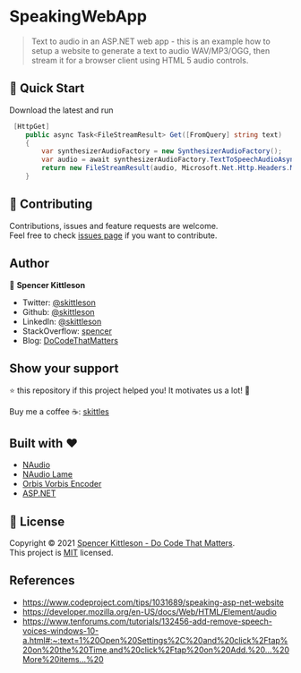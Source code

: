 ﻿# SpeakingWebApp
> Text to audio in an ASP.NET web app - this is an example how to setup a website to generate a text to audio WAV/MP3/OGG, then stream it for a browser client using HTML 5 audio controls.

<!-- ## ✨ Demo

![Demo gif](demo.gif) -->

## 🚀 Quick Start

Download the latest and run

```csharp
 [HttpGet]
    public async Task<FileStreamResult> Get([FromQuery] string text)
    {
        var synthesizerAudioFactory = new SynthesizerAudioFactory();
        var audio = await synthesizerAudioFactory.TextToSpeechAudioAsync(text, SynthesizerAudioFactory.AUDIO_FORMAT.MP3);
        return new FileStreamResult(audio, Microsoft.Net.Http.Headers.MediaTypeHeaderValue.Parse("audio/mpeg"));
    }
```

## 🤝 Contributing

Contributions, issues and feature requests are welcome.<br />
Feel free to check [issues page](https://github.com/skittleson/SpeakingWebApp/issues) if you want to contribute.<br />

## Author

👤 **Spencer Kittleson**

- Twitter: [@skittleson](https://twitter.com/skittleson)
- Github: [@skittleson](https://github.com/skittleson)
- LinkedIn: [@skittleson](https://www.linkedin.com/in/skittleson)
- StackOverflow: [spencer](https://stackoverflow.com/users/2414540/spencer)
- Blog: [DoCodeThatMatters](https://docodethatmatters.com)

## Show your support

⭐️ this repository if this project helped you! It motivates us a lot! 👋

Buy me a coffee ☕: <a href="https://www.buymeacoffee.com/skittles">skittles</a><br />

## Built with ♥

- [NAudio](https://github.com/naudio/NAudio)
- [NAudio Lame](https://github.com/Corey-M/NAudio.Lame)
- [Orbis Vorbis Encoder](https://github.com/SteveLillis/.NET-Ogg-Vorbis-Encoder)
- [ASP.NET](https://dotnet.microsoft.com/apps/aspnet)

## 📝 License

Copyright © 2021 [Spencer Kittleson - Do Code That Matters](https://DoCodeThatMatters.com). <br />
This project is [MIT](https://github.com/skittleson/GcodeController/blob/master/LICENSE) licensed.

## References 
 - https://www.codeproject.com/tips/1031689/speaking-asp-net-website
 - https://developer.mozilla.org/en-US/docs/Web/HTML/Element/audio
 - https://www.tenforums.com/tutorials/132456-add-remove-speech-voices-windows-10-a.html#:~:text=1%20Open%20Settings%2C%20and%20click%2Ftap%20on%20the%20Time,and%20click%2Ftap%20on%20Add.%20...%20More%20items...%20